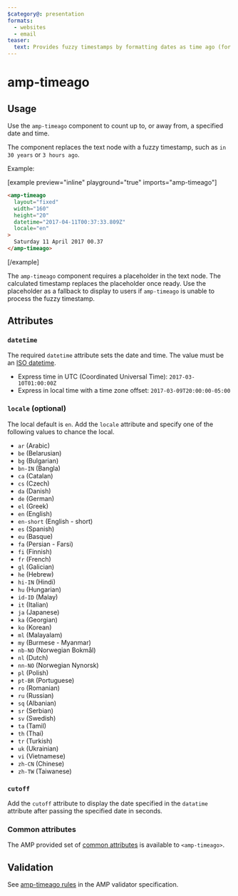 ```yaml
---
$category@: presentation
formats:
  - websites
  - email
teaser:
  text: Provides fuzzy timestamps by formatting dates as time ago (for example, 3 hours ago).
---
```


<!--
Copyright 2017 The AMP HTML Authors. All Rights Reserved.

Licensed under the Apache License, Version 2.0 (the "License");
you may not use this file except in compliance with the License.
You may obtain a copy of the License at

      http://www.apache.org/licenses/LICENSE-2.0

Unless required by applicable law or agreed to in writing, software
distributed under the License is distributed on an "AS-IS" BASIS,
WITHOUT WARRANTIES OR CONDITIONS OF ANY KIND, either express or implied.
See the License for the specific language governing permissions and
limitations under the License.
-->

# amp-timeago

## Usage

Use the `amp-timeago` component to count up to, or away from, a specified date and time.

The component replaces the text node with a fuzzy timestamp, such as `in 30 years` or `3 hours ago`.

Example:

[example preview="inline" playground="true" imports="amp-timeago"]

```html
<amp-timeago
  layout="fixed"
  width="160"
  height="20"
  datetime="2017-04-11T00:37:33.809Z"
  locale="en"
>
  Saturday 11 April 2017 00.37
</amp-timeago>
```

[/example]

The `amp-timeago` component requires a placeholder in the text node. The calculated timestamp replaces the placeholder once ready. Use the placeholder as a fallback to display to users if `amp-timeago` is unable to process the fuzzy timestamp.

## Attributes

### `datetime`

The required `datetime` attribute sets the date and time. The value must be an [ISO datetime](https://www.w3.org/QA/Tips/iso-date).

-   Express time in UTC (Coordinated Universal Time): `2017-03-10T01:00:00Z`
-   Express in local time with a time zone offset: `2017-03-09T20:00:00-05:00`

### `locale` (optional)

The local default is `en`. Add the `locale` attribute and specify one of the following values to chance the local.

-   `ar` (Arabic)
-   `be` (Belarusian)
-   `bg` (Bulgarian)
-   `bn-IN` (Bangla)
-   `ca` (Catalan)
-   `cs` (Czech)
-   `da` (Danish)
-   `de` (German)
-   `el` (Greek)
-   `en` (English)
-   `en-short` (English - short)
-   `es` (Spanish)
-   `eu` (Basque)
-   `fa` (Persian - Farsi)
-   `fi` (Finnish)
-   `fr` (French)
-   `gl` (Galician)
-   `he` (Hebrew)
-   `hi-IN` (Hindi)
-   `hu` (Hungarian)
-   `id-ID` (Malay)
-   `it` (Italian)
-   `ja` (Japanese)
-   `ka` (Georgian)
-   `ko` (Korean)
-   `ml` (Malayalam)
-   `my` (Burmese - Myanmar)
-   `nb-NO` (Norwegian Bokmål)
-   `nl` (Dutch)
-   `nn-NO` (Norwegian Nynorsk)
-   `pl` (Polish)
-   `pt-BR` (Portuguese)
-   `ro` (Romanian)
-   `ru` (Russian)
-   `sq` (Albanian)
-   `sr` (Serbian)
-   `sv` (Swedish)
-   `ta` (Tamil)
-   `th` (Thai)
-   `tr` (Turkish)
-   `uk` (Ukrainian)
-   `vi` (Vietnamese)
-   `zh-CN` (Chinese)
-   `zh-TW` (Taiwanese)

### `cutoff`

Add the `cutoff` attribute to display the date specified in the `datatime` attribute after passing the specified date in seconds.

### Common attributes

The AMP provided set of [common attributes](https://amp.dev/documentation/guides-and-tutorials/learn/common_attributes) is available to `<amp-timeago>`.

## Validation

See [amp-timeago rules](https://github.com/ampproject/amphtml/blob/master/extensions/amp-timeago/validator-amp-timeago.protoascii) in the AMP validator specification.
